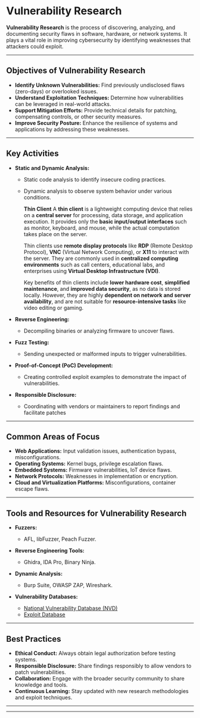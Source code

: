 # Vulnerability Research

**Vulnerability Research** is the process of discovering, analyzing, and documenting security flaws in software, hardware, or network systems. It plays a vital role in improving cybersecurity by identifying weaknesses that attackers could exploit.

---

## Objectives of Vulnerability Research

- **Identify Unknown Vulnerabilities:** Find previously undisclosed flaws (zero-days) or overlooked issues.
- **Understand Exploitation Techniques:** Determine how vulnerabilities can be leveraged in real-world attacks.
- **Support Mitigation Efforts:** Provide technical details for patching, compensating controls, or other security measures.
- **Improve Security Posture:** Enhance the resilience of systems and applications by addressing these weaknesses.

---
## Key Activities

- **Static and Dynamic Analysis:**
  - Static code analysis to identify insecure coding practices.
  - Dynamic analysis to observe system behavior under various conditions.

	**Thin Client**
	A **thin client** is a lightweight computing device that relies on a **central server** for processing, data storage, and application execution. It provides only the **basic input/output interfaces** such as monitor, keyboard, and mouse, while the actual computation takes place on the server.
	
	Thin clients use **remote display protocols** like **RDP** (Remote Desktop Protocol), **VNC** (Virtual Network Computing), or **X11** to interact with the server. They are commonly used in **centralized computing environments** such as call centers, educational labs, and enterprises using **Virtual Desktop Infrastructure (VDI)**.
	
	Key benefits of thin clients include **lower hardware cost**, **simplified maintenance**, and **improved data security**, as no data is stored locally. However, they are highly **dependent on network and server availability**, and are not suitable for **resource-intensive tasks** like video editing or gaming.

- **Reverse Engineering:**
  - Decompiling binaries or analyzing firmware to uncover flaws.

- **Fuzz Testing:**
  - Sending unexpected or malformed inputs to trigger vulnerabilities.

- **Proof-of-Concept (PoC) Development:**
  - Creating controlled exploit examples to demonstrate the impact of vulnerabilities.

- **Responsible Disclosure:**
  - Coordinating with vendors or maintainers to report findings and facilitate patches

----
## Common Areas of Focus

- **Web Applications:** Input validation issues, authentication bypass, misconfigurations.
- **Operating Systems:** Kernel bugs, privilege escalation flaws.
- **Embedded Systems:** Firmware vulnerabilities, IoT device flaws.
- **Network Protocols:** Weaknesses in implementation or encryption.
- **Cloud and Virtualization Platforms:** Misconfigurations, container escape flaws.

---
## Tools and Resources for Vulnerability Research

- **Fuzzers:**
  - AFL, libFuzzer, Peach Fuzzer.

- **Reverse Engineering Tools:**
  - Ghidra, IDA Pro, Binary Ninja.

- **Dynamic Analysis:**
  - Burp Suite, OWASP ZAP, Wireshark.

- **Vulnerability Databases:**
  - [National Vulnerability Database (NVD)](https://nvd.nist.gov)
  - [Exploit Database](https://www.exploit-db.com)

---
## Best Practices

- **Ethical Conduct:** Always obtain legal authorization before testing systems.
- **Responsible Disclosure:** Share findings responsibly to allow vendors to patch vulnerabilities.
- **Collaboration:** Engage with the broader security community to share knowledge and tools.
- **Continuous Learning:** Stay updated with new research methodologies and exploit techniques.

---
---
